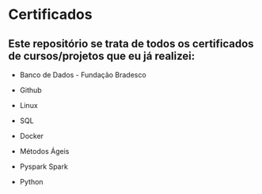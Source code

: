 # Certificados

## Este repositório se trata de todos os certificados de cursos/projetos que eu  já realizei:

- Banco de Dados - Fundação Bradesco

- Github

- Linux

- SQL

- Docker

- Métodos Ágeis

- Pyspark Spark

- Python
